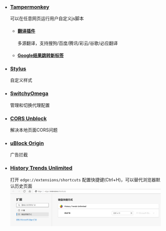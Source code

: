 - ### [Tampermonkey](https://www.tampermonkey.net/)

  可以在任意网页运行用户自定义js脚本

  - #### [翻译插件](https://github.com/gjp0609/Scripts/blob/master/js/translate.js)

    多源翻译，支持搜狗/百度/腾讯/彩云/谷歌/必应翻译
  - #### [Google结果跳转新标签](https://github.com/gjp0609/Scripts/blob/master/js/google.js)

- ### [Stylus](https://github.com/openstyles/stylus/)

  自定义样式

- ### [SwitchyOmega](https://github.com/FelisCatus/SwitchyOmega)

  管理和切换代理配置

- ### [CORS Unblock](https://github.com/balvin-perrie/Access-Control-Allow-Origin---Unblock)

  解决本地页面CORS问题

- ### [uBlock Origin](https://github.com/gorhill/uBlock)

  广告拦截

- ### [History Trends Unlimited](https://chrome.google.com/webstore/detail/history-trends-unlimited/pnmchffiealhkdloeffcdnbgdnedheme)

  打开 `edge://extensions/shortcuts` 配置快捷键(Ctrl+H)，可以替代浏览器默认历史页面
  ![配置](imgs/edge-shortcuts.png)
